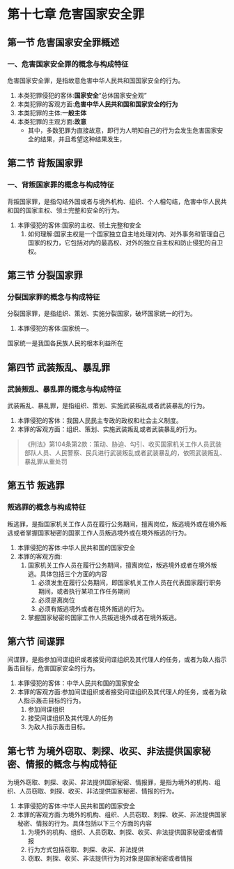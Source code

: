 # 第十七章 危害国家安全罪
## 第一节 危害国家安全罪概述
### 一、危害国家安全罪的概念与构成特征
危害国家安全罪，是指故意危害中华人民共和国国家安全的行为。
1. 本类犯罪侵犯的客体:**国家安全**“总体国家安全观”
2. 本类犯罪的客观方面:**危害中华人民共和国和国家安全的行为**
3. 本类犯罪的主体:**一般主体**
4. 本类犯罪的主观方面:**故意**
   - 其中，多数犯罪为直接故意，即行为人明知自己的行为会发生危害国家安全的结果，并且希望这种结果发生，
## 第二节 背叛国家罪
### 一、背叛国家罪的概念与构成特征
背叛国家罪，是指勾结外国或者与境外机构、组织、个人相勾结，危害中华人民共和国的国家主权、领土完整和安全的行为。
1. 本罪侵犯的客体:国家的主权、领土完整和安全
   1. 如何理解:国家主权是一个国家独立自主地处理对内、对外事务和管理自己国家的权力，它包括对内的最高权、对外的独立自主权和防止侵犯的自卫权。
## 第三节 分裂国家罪
### 分裂国家罪的概念与构成特征
分裂国家罪，是指组织、策划、实施分裂国家，破坏国家统一的行为。
1. 本罪侵犯的客体:国家统一。

国家统一是我国各民族人民的根本利益所在
## 第四节 武装叛乱、暴乱罪
### 武装叛乱、暴乱罪的概念与构成特征
武装叛乱、暴乱罪，是指组织、策划、实施武装叛乱或者武装暴乱的行为。
1. 本罪侵犯的客体：我国人民民主专政的政权和社会主义制度。
2. 本罪的客观方面：组织、策划、实施武装叛乱或者武装暴乱的行为。
>《刑法》第104条第2款：策动、胁迫、勾引、收买国家机关工作人员武装部队人员、人民警察、民兵进行武装叛乱或者武装暴乱的，依照武装叛乱、暴乱罪从重处罚
## 第五节 叛逃罪
### 叛逃罪的概念与构成特征
叛逃罪，是指国家机关工作人员在履行公务期间，擅离岗位，叛逃境外或在境外叛逃或者掌握国家秘密的国家工作人员叛逃境外或在境外叛逃的行为。
1. 本罪侵犯的客体:中华人民共和国的国家安全
2. 本罪的客观方面:
   1. 国家机关工作人员在履行公务期间，擅离岗位，叛逃境外或者在境外叛逃。具体包括三个方面的内容
      1. 必须发生在履行公务期间，即国家机关工作人员在代表国家履行职务期间，或者执行某项工作任务期间
      2. 必须是离岗位
      3. 必须有叛逃境外或者在境外叛逃的行为。
   2. 掌握国家秘密的国家工作人员叛逃境外或者在境外叛逃。
## 第六节 间谍罪
间谍罪，是指参加间谍组织或者接受间谍组织及其代理人的任务，或者为敌人指示轰击目标，危害国家安全的行为。
1. 本罪侵犯的客体：中华人民共和国的国家安全
2. 本罪的客观方面:参加间谍组织或者接受间谍组织及其代理人的任务，或者为敌人指示轰击目标的行为。
   1. 参加间谍组织
   2. 接受间谍组织及其代理人的任务
   3. 为敌人指示轰击目标。
## 第七节 为境外窃取、刺探、收买、非法提供国家秘密、情报的概念与构成特征
为境外窃取、刺探、收买、非法提供国家秘密、情报罪，是指为境外的机构、组织、人员窃取、刺探、收买、非法提供国家秘密、情报的行为。
1. 本罪侵犯的客体:中华人民共和国的国家安全
2. 本罪的客观方面:为境外的机构、组织、人员窃取、刺探、收买、非法提供国家秘密、情报的行为。具体包括以下三个方面的内容
   1. 为境外的机构、组织、人员窃取、刺探、收买、非法提供国家秘密或者情报
   2. 行为方式包括窃取、刺探、收买、非法提供
   3. 窃取、刺探、收买、非法提供行为的对象是国家秘密或者情报